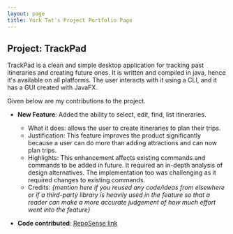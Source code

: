 ```yaml
---
layout: page
title: York Tat's Project Portfolio Page
---
```


## Project: TrackPad

TrackPad is a clean and simple desktop application for tracking past itineraries and creating future ones. It is written and compiled in java, hence it's available on all platforms. The user interacts with it using a CLI, and it has a GUI created with JavaFX.

Given below are my contributions to the project.

* **New Feature**: Added the ability to select, edit, find, list itineraries.
  * What it does: allows the user to create itineraries to plan their trips.
  * Justification: This feature improves the product significantly because a user can do more than adding attractions and can now plan trips.
  * Highlights: This enhancement affects existing commands and commands to be added in future. It required an in-depth analysis of design alternatives. The implementation too was challenging as it required changes to existing commands.
  * Credits: *{mention here if you reused any code/ideas from elsewhere or if a third-party library is heavily used in the feature so that a reader can make a more accurate judgement of how much effort went into the feature}*

* **Code contributed**: [RepoSense link]()

<!--
* **Project management**:

* **Enhancements to existing features**:
  * Added the location field to attractions
  * Updated how the app stores data
  * Wrote additional tests for existing features to increase coverage from 88% to 92% (Pull requests [\#00](), [\#00]())

* **Documentation**:
  * User Guide:
    * Added introduction and about this document section
    * Added documentation for the attraction features
  * Developer Guide:
    * Added details to the ui section
    * Added implementation details of edit-itinerary, find-itinerary, select-itinerary

* **Community**:
  * PRs reviewed (with non-trivial review comments): [\#00](), [\#00](), [\#00](), [\#00]()
  * Reported bugs and suggestions for other teams in the class (examples: [1](), [2](), [3]())

-->
